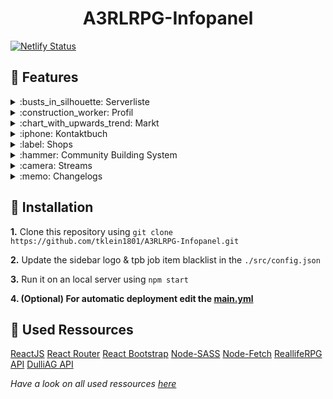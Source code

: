 <h1 align="center">A3RLRPG-Infopanel</h1>

[![Netlify Status](https://api.netlify.com/api/v1/badges/b675538b-bc96-4ffa-9eb4-21d337419e4c/deploy-status)](https://app.netlify.com/sites/hardcore-rosalind-bd0fba/deploys)

## :rocket: Features

<details>
 <summary>:busts_in_silhouette: Serverliste</summary>
 Sehe wer gerade auf welchem Server spielt und auf welchem Server sich deine Freunde befinden
</details>

<details>
 <summary>:construction_worker: Profil</summary>
 Zeigt dir Spieler Informationen, Konten, Fahrzeuge, Häuser, Appartments sowie Baustellen an welche auf deinen Spieler registriert sind
</details>

<details>
 <summary>:chart_with_upwards_trend: Markt</summary>
 Zeigt die derzeitigen Marktpreise sowie die "Top Jobs"(Bestbezahlten Items)
</details>

<details>
 <summary>:iphone: Kontaktbuch</summary>
 Öffentliches Kontaktbuch in welcher jeder seine Handynummer eintragen kann
</details>

<details>
 <summary>:label: Shops</summary>
 Aufwählung aller verfügbaren Shops für Fahrzeuge und Items sowie deren Angebote
</details>

<details>
 <summary>:hammer: Community Building System</summary>
 Sehe eine Liste mit dem aktuellen Fortschritt der Community Projekte auf dem Server und deren Spendenfortschritt
</details>

<details>
 <summary>:camera: Streams</summary>
 Eine Liste aller derzeitigen Livestreams von ReallifeRPGs Streamern
</details>

<details>
 <summary>:memo: Changelogs</summary>
 Changelogs über Mission, Mod und Map des ReallifeRPG Mods
</details>

## :wrench: Installation

**1.** Clone this repository using `git clone https://github.com/tklein1801/A3RLRPG-Infopanel.git`

**2.** Update the sidebar logo & tpb job item blacklist in the `./src/config.json`

**3.** Run it on an local server using `npm start`

**4. (Optional) For automatic deployment edit the [main.yml](./github/workflows/main.yml)**

## :link: Used Ressources

[ReactJS](https://discord.com/developers/docs/intro)
[React Router](https://reactrouter.com/)
[React Bootstrap](https://react-bootstrap.netlify.app/)
[Node-SASS](https://www.npmjs.com/package/node-sass)
[Node-Fetch](https://www.npmjs.com/package/node-fetch)
[ReallifeRPG API](https://api.realliferpg.de)
[DulliAG API](https://api.dulliag.de)

_Have a look on all used ressources [here](./package.json#L16)_
